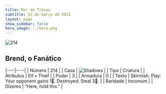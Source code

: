 ```yaml
---
title: Mar de Trevas
subtitle: 12 de março de 2021
layout: page
show_sidebar: false
hero_image: ../hero.png
---
```


![214](https://cdn.keyforgegame.com/media/card_front/pt/496_214_Q5Q37W83J2QP_pt.png)

## Brend, o Fanático

|----|----|
| Número | 214 |
| Casa | ![Shadows](https://archonarcana.com/images/thumb/e/ee/Shadows.png/22px-Shadows.png "Sombras") |
| Tipo | Criatura |
| Atributos | Elf • Thief |
| Poder | 3 |
| Armadura | 0 |
| Texto | Skirmish.  Play: Your opponent gains 1.  Destroyed: Steal 3. |
| Raridade | Incomum |
| Dizeres | “Here, hold this.” |
